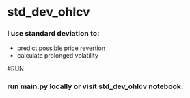 # std_dev_ohlcv

### I use standard deviation to:
- predict possible price revertion
- calculate prolonged volatility

#RUN

### run main.py locally or visit std_dev_ohlcv notebook. 
